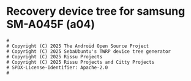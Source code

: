# Recovery device tree for samsung SM-A045F (a04)

```
#
# Copyright (C) 2025 The Android Open Source Project
# Copyright (C) 2025 SebaUbuntu's TWRP device tree generator
# Copyright (C) 2025 Rissu Projects
# Copyright (C) 2025 Rissu Projects and Citty Projects
# SPDX-License-Identifier: Apache-2.0
#
```
